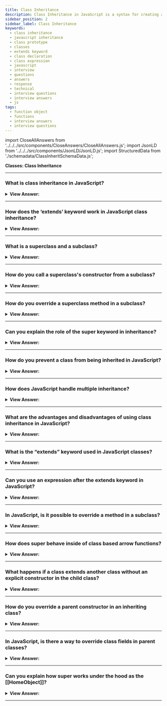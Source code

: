 ```yaml
---
title: Class Inheritance
description: Class Inheritance in JavaScript is a syntax for creating a class in JavaScript. What is the extends keyword used in JavaScript classes? Interview Questions
sidebar_position: 2
sidebar_label: Class Inheritance
keywords:
  - class inheritance
  - javascript inheritance
  - class prototype
  - classes
  - extends keyword
  - class declaration
  - class expression
  - javascript
  - interview
  - questions
  - answers
  - response
  - technical
  - interview questions
  - interview answers
  - js
tags:
  - function object
  - functions
  - interview answers
  - interview questions
---
```


import CloseAllAnswers from '../../../src/components/CloseAnswers/CloseAllAnswers.js';
import JsonLD from '../../../src/components/JsonLD/JsonLD.js';
import StructuredData from './schemadata/ClassInheritSchemaData.js';

<JsonLD data={StructuredData} />

<head>
  <title>Class Inheritance | Frontend Phone Interview Questions</title>
</head>

**Classes: Class Inheritance**

<CloseAllAnswers />

---

### What is class inheritance in JavaScript?

<details>
  <summary><strong>View Answer:</strong></summary>
  <div>
  <div><strong>Interview Response:</strong> Class inheritance in JavaScript allows a subclass to inherit properties and methods from a parent class, enabling code reuse and reducing redundancy.
  </div><br />
  <div><strong className="codeExample">Code Example:</strong><br /><br />

  <div></div>

```js
class Animal {
  constructor(name) {
    this.name = name;
  }
  
  speak() {
    console.log(`${this.name} makes a sound.`);
  }
}

class Dog extends Animal {
  constructor(name, breed) {
    super(name);
    this.breed = breed;
  }
  
  speak() {
    console.log(`${this.name} barks!`);
  }
  
  fetch() {
    console.log(`${this.name} fetches the ball.`);
  }
}

const myDog = new Dog("Buddy", "Golden Retriever");
myDog.speak(); // Output: "Buddy barks!"
myDog.fetch(); // Output: "Buddy fetches the ball."
```

  </div>
  </div>
</details>

---

### How does the ‘extends’ keyword work in JavaScript class inheritance?

<details>
  <summary><strong>View Answer:</strong></summary>
  <div>
  <div><strong>Interview Response:</strong> The "extends" keyword in JavaScript class inheritance creates a subclass that inherits properties and methods from a parent class, and can also define new properties and methods.
  </div>
  </div>
</details>

---

### What is a superclass and a subclass?

<details>
  <summary><strong>View Answer:</strong></summary>
  <div>
  <div><strong>Interview Response:</strong> A superclass is a class that is inherited from by other classes, while a subclass is a class that inherits properties and methods from a superclass.
  </div>
  </div>
</details>

---

### How do you call a superclass's constructor from a subclass?

<details>
  <summary><strong>View Answer:</strong></summary>
  <div>
  <div><strong>Interview Response:</strong> To call a superclass's constructor from a subclass in JavaScript, use the "super()" method within the subclass's constructor, passing any necessary arguments.
  </div><br />
  <div><strong className="codeExample">Code Example:</strong><br /><br />

  <div></div>

```js
class Animal {
  constructor(name) {
    this.name = name;
  }
}

class Dog extends Animal {
  constructor(name, breed) {
    super(name); // Call superclass's constructor
    this.breed = breed;
  }
}

const myDog = new Dog("Buddy", "Golden Retriever");
console.log(myDog.name); // Output: "Buddy"
```

  </div>
  </div>
</details>

---

### How do you override a superclass method in a subclass?

<details>
  <summary><strong>View Answer:</strong></summary>
  <div>
  <div><strong>Interview Response:</strong> To override a superclass method in a subclass in JavaScript, define a new method with the same name in the subclass, which will replace the superclass method.
  </div><br />
  <div><strong className="codeExample">Code Example:</strong><br /><br />

  <div></div>

```js
class Animal {
  speak() {
    console.log("Animal makes a sound.");
  }
}

class Dog extends Animal {
  speak() {               // overriding Animal Class
    console.log("Dog barks!");
  }
}

const myDog = new Dog();
myDog.speak(); // Output: "Dog barks!"
```

  </div>
  </div>
</details>

---

### Can you explain the role of the super keyword in inheritance?

<details>
  <summary><strong>View Answer:</strong></summary>
  <div>
  <div><strong>Interview Response:</strong> The "super" keyword in JavaScript refers to the parent class and is used to call the parent's constructor or methods from a subclass.
  </div>
  </div>
</details>

---

### How do you prevent a class from being inherited in JavaScript?

<details>
  <summary><strong>View Answer:</strong></summary>
  <div>
  <div><strong>Interview Response:</strong> To prevent a class from being inherited in JavaScript, create a private constructor using a Symbol and throw an error if the constructor is invoked by a subclass during inheritance.
  </div><br />
  <div><strong className="codeExample">Code Example:</strong><br /><br />

  <div></div>

Explicit Prevention using Symbol():

```js
const FinalClassSymbol = Symbol('FinalClass');

class FinalClass {
    constructor() {
        if (this[FinalClassSymbol] !== FinalClassSymbol) {
            throw new Error('This class cannot be extended');
        }
        // The rest of your constructor code goes here...
    }
}

class ChildClass extends FinalClass {
    constructor() {
        super();
        this[FinalClassSymbol] = FinalClassSymbol;
    }
}

try {
    const child = new ChildClass();
} catch (e) {
    console.error(e.message);
}

```

  </div>
  </div>
</details>

---

### How does JavaScript handle multiple inheritance?

<details>
  <summary><strong>View Answer:</strong></summary>
  <div>
  <div><strong>Interview Response:</strong> JavaScript doesn't support multiple inheritance directly. However, you can achieve similar functionality using mixins, where you can extend and combine properties and methods from multiple objects.
  </div><br />
  <div><strong className="codeExample">Here's a simple example of a mixin:</strong><br /><br />

  <div></div>

```js
let mixin = {
    sayHi() {
        console.log(`Hello ${this.name}`);
    },
    sayBye() {
        console.log(`Bye ${this.name}`);
    },
};

class User {
    constructor(name) {
        this.name = name;
    }
}

// copy the methods
Object.assign(User.prototype, mixin);

// now User can say hi and bye
let user = new User("John");
user.sayHi(); // Hello John
user.sayBye(); // Bye John
```

  </div>
  </div>
</details>

---

### What are the advantages and disadvantages of using class inheritance in JavaScript?

<details>
  <summary><strong>View Answer:</strong></summary>
  <div>
  <div><strong>Interview Response:</strong> Advantages include code reusability, well-structured, easier maintenance, and encapsulation. Disadvantages include tight coupling, the potential for complexity, inflexibility, unintended side effects, and difficulty managing multiple inheritances (requires mixins).
  </div>
  </div>
</details>

---

### What is the “extends” keyword used in JavaScript classes?

<details>
  <summary><strong>View Answer:</strong></summary>
  <div>
  <div><strong>Interview Response:</strong> The extends keyword is used in class declarations or class expressions to create a class of a child of another class. We can use the "extends" keyword for subclassing bespoke classes and built-in objects such as the Date object and methods that return a class.
</div><br />
  <div><strong className="codeExample">Code Example:</strong><br /><br />

<strong>Syntax: </strong> class ChildClass extends ParentClass &#123;...&#125;<br /><br />

  <div></div>

```js
class Animal {
  constructor(name) {
    this.name = name;
  }

  speak() {
    console.log(`${this.name} makes a noise.`);
  }
}

class Dog extends Animal {
  constructor(name) {
    super(name); // call the super class constructor and pass in the name parameter
  }

  speak() {
    console.log(`${this.name} barks.`);
  }
}

let d = new Dog('Mitzie');

d.speak(); // Mitzie barks.
```

  </div>
  </div>
</details>

---

### Can you use an expression after the extends keyword in JavaScript?

<details>
  <summary><strong>View Answer:</strong></summary>
  <div>
  <div><strong>Interview Response:</strong> Yes, you can use an expression after the extends keyword in JavaScript. The expression must evaluate to a class or a constructor function, which will be used as the parent class.
</div><br />
  <div><strong className="codeExample">Code Example:</strong><br /><br />

  <div></div>

```js
function f(phrase) {
  return class {
    sayHi() {
      console.log(phrase);
    }
  };
}

class User extends f('Hello') {}

new User().sayHi(); // Hello
```

  </div>
  </div>
</details>

---

### In JavaScript, is it possible to override a method in a subclass?

<details>
  <summary><strong>View Answer:</strong></summary>
  <div>
  <div><strong>Interview Response:</strong> Yes, in JavaScript, we can override a method in a subclass by redefining the method with the same name in the subclass. Use the ‘super’ keyword to call the parent class's method if needed.</div><br />
  <div><strong className="codeExample">Code Example:</strong><br /><br />

  <div></div>

```js
class Animal {
  constructor(name) {
    this.speed = 0;
    this.name = name;
  }

  run(speed) {
    this.speed = speed;
    console.log(`${this.name} runs with speed ${this.speed}.`);
  }

  stop() {
    this.speed = 0;
    console.log(`${this.name} stands still.`);
  }
}

class Rabbit extends Animal {
  hide() {
    console.log(`${this.name} hides!`);
  }

  stop() {
    super.stop(); // call parent stop method
    this.hide(); // and then the hide method
  }
}

let rabbit = new Rabbit('White Rabbit');

rabbit.run(5); // White Rabbit runs with speed 5.
rabbit.stop(); // White Rabbit stands still. White Rabbit hides!
```

  </div>
  </div>
</details>

---

### How does super behave inside of class based arrow functions?

<details>
  <summary><strong>View Answer:</strong></summary>
  <div>
  <div><strong>Interview Response:</strong> In classes, the super keyword isn't available inside arrow functions. This is because arrow functions don't have their own this context, and super is closely related to this. You should use super inside traditional class methods.
</div><br />
  <div><strong className="codeExample">Code Example:</strong><br /><br />

  <div></div>

```javascript
class Parent {
  greet() {
    return "Hello from Parent";
  }
}

class Child extends Parent {
  greet() {
    let arrowFunc = () => {
      console.log(super.greet()); // Accesses parent's greet method
    };
    arrowFunc();
  }
}

let child = new Child();
child.greet(); // Output: "Hello from Parent"
```

In this example, the `Child` class extends the `Parent` class. Inside the `greet` method of `Child`, we define an arrow function `arrowFunc` that accesses `super.greet()` to call the `greet` method of the parent class. The output will be "Hello from Parent" as it successfully accesses the parent's `greet` method using `super`.

  </div>
  </div>
</details>

---

### What happens if a class extends another class without an explicit constructor in the child class?

<details>
  <summary><strong>View Answer:</strong></summary>
  <div>
  <div><strong>Interview Response:</strong> If a class extends another class without an explicit constructor in the child class, JavaScript automatically adds a default constructor that calls the parent class's constructor with the super keyword.
</div><br />
  <div><strong>Technical Response:</strong> According to the specification, if a class extends another class and has no constructor, then the parent class constructor is generated in the child class, passing the child all the arguments in the parent. This behavior happens if we do not write a constructor of our own.
</div><br />
  <div><strong className="codeExample">Code Example:</strong><br /><br />

  <div></div>

```js
class Rabbit extends Animal {
  // generated for extending classes without their own constructors
  constructor(...args) {
    super(...args);
  }
}
```

  </div>
  </div>
</details>

---

### How do you override a parent constructor in an inheriting class?

<details>
  <summary><strong>View Answer:</strong></summary>
  <div>
  <div><strong>Interview Response:</strong> To override a parent constructor in an inheriting class, define a constructor in the child class with the same name, and use the super keyword to call the parent constructor with required arguments.</div><br />
  <div><strong>Technical Response:</strong> Inheriting classes must call super in their constructor before using this, or it results in an error. We use the super keyword to access and call functions on an object's parent. When used in a constructor, the super keyword appears alone, and we must use it before this keyword. The super keyword gets used to call functions on a parent object.
</div><br />
  <div><strong className="codeExample">Code Example:</strong><br /><br />

  <div></div>

```js
class Animal {
  constructor(name) {
    this.speed = 0;
    this.name = name;
  }

  // ...
}

class Rabbit extends Animal {
  constructor(name, earLength) {
    super(name);
    this.earLength = earLength;
  }
  // ...
}

// now fine
let rabbit = new Rabbit('White Rabbit', 10);
console.log(rabbit.name); // White Rabbit
console.log(rabbit.earLength); // 10
```

  </div>
  </div>
</details>

---

### In JavaScript, is there a way to override class fields in parent classes?

<details>
  <summary><strong>View Answer:</strong></summary>
  <div>
  <div><strong>Interview Response:</strong> In JavaScript, you can override class fields in parent classes by declaring fields with the same name in the child class. The child class field value will take precedence over the parent class field value.
</div><br />
  <div><strong>Technical Response:</strong> We can override not only methods but also class fields. The main thing to remember is that the parent constructor always uses its field value, not the overridden one. To fix issues with overriding class fields, we can create a method to display the information needed in the inheriting class.
</div><br />
  <div><strong className="codeExample">Code Example:</strong><br /><br />

  <div></div>

```js
class Parent {
  // this is a class field
  greeting = "Hello from Parent";
}

class Child extends Parent {
  // overriding class field in parent
  greeting = "Hello from Child";
}

let child = new Child();
console.log(child.greeting); // Output: "Hello from Child"
```

  </div>
  </div>
</details>

---

### Can you explain how super works under the hood as the [[HomeObject]]?

<details>
  <summary><strong>View Answer:</strong></summary>
  <div>
  <div><strong>Interview Response:</strong> In JavaScript, super relies on the internal [[HomeObject]] property, which is set to the class prototype where the method is defined. It helps to find and call the parent class's method or constructor.
</div><br />
  <div><strong>Technical Response:</strong> While one might expect Obj.method() to reach up and call into Obj.prototype.method, this is not the case. To find super.method(), the called function uses its home object, a value created when it was initially defined and one that does not get changed when the method gets reassigned. When a function gets specified as a class or object method, its [[HomeObject]] property becomes that object. Then super uses it to resolve the parent prototype and its methods.
</div><br />
  <div><strong className="codeExample">Code Example:</strong><br /><br />

  <div></div>

```js
let animal = {
  name: 'Animal',
  eat() {
    // animal.eat.[[HomeObject]] == animal
    console.log(`${this.name} eats.`);
  },
};

let rabbit = {
  __proto__: animal,
  name: 'Rabbit',
  eat() {
    // rabbit.eat.[[HomeObject]] == rabbit
    super.eat();
  },
};

let longEar = {
  __proto__: rabbit,
  name: 'Long Ear',
  eat() {
    // longEar.eat.[[HomeObject]] == longEar
    super.eat();
  },
};

// works correctly
longEar.eat(); // Long Ear eats.
```

:::note
You should never call **proto** in your code. In this case, just call super.
:::

  </div>
  </div>
</details>

---
